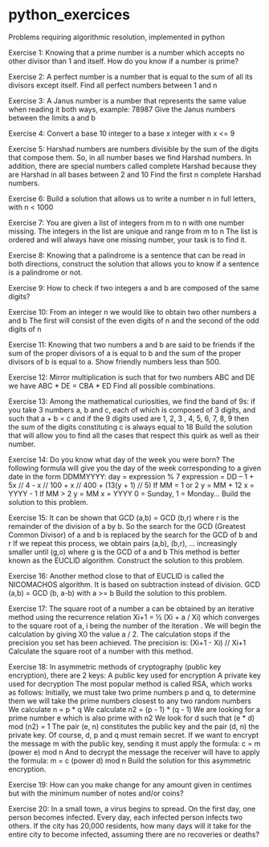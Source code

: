 # python_exercices
Problems requiring algorithmic resolution, implemented in python

Exercise 1:
Knowing that a prime number is a number which accepts no other divisor than 1 and itself.
How do you know if a number is prime?

Exercise 2:
A perfect number is a number that is equal to the sum of all its divisors except itself.
Find all perfect numbers between 1 and n

Exercise 3:
A Janus number is a number that represents the same value when reading it both ways, example: 78987
Give the Janus numbers between the limits a and b

Exercise 4:
Convert a base 10 integer to a base x integer with x <= 9

Exercise 5:
Harshad numbers are numbers divisible by the sum of the digits that compose them. So, in all number bases we find Harshad numbers.
In addition, there are special numbers called complete Harshad because they are Harshad in all bases between 2 and 10
Find the first n complete Harshad numbers.

Exercise 6:
Build a solution that allows us to write a number n in full letters, with n < 1000

Exercise 7:
You are given a list of integers from m to n with one number missing. The integers in the list are unique and range from m to n The list is ordered and will always have one missing number, your task is to find it.

Exercise 8:
Knowing that a palindrome is a sentence that can be read in both directions, construct the solution that allows you to know if a sentence is a palindrome or not.

Exercise 9:
How to check if two integers a and b are composed of the same digits?

Exercise 10:
From an integer n we would like to obtain two other numbers
a and b
The first will consist of the even digits of n and the second of the odd digits of n

Exercise 11:
Knowing that two numbers a and b are said to be friends if the sum of the proper divisors of a is equal to b and the sum of the proper divisors of b is equal to a.
Show friendly numbers less than 500.

Exercise 12:
Mirror multiplication is such that for two numbers ABC and DE we have ABC * DE = CBA * ED
Find all possible combinations.

Exercise 13:
Among the mathematical curiosities, we find the band of 9s: if you take 3 numbers a, b and c, each of which is composed of 3 digits, and such that a + b = c and if the 9 digits used are 1, 2, 3 , 4, 5, 6, 7, 8, 9 then the sum of the digits constituting c is always equal to 18
Build the solution that will allow you to find all the cases that respect this quirk as well as their number.

Exercise 14:
Do you know what day of the week you were born? The following formula will give you the day of the week corresponding to a given date in the form DDMMYYYY:
day = expression % 7
expression = DD – 1 + 5x // 4 - x // 100 + x // 400 + (13(y + 1) // 5)
If MM = 1 or 2
    y = MM + 12
    x = YYYY - 1
If MM > 2
    y = MM
    x = YYYY
0 = Sunday, 1 = Monday…
Build the solution to this problem.

Exercise 15:
It can be shown that GCD (a,b) = GCD (b,r) where r is the remainder of the division of a by b. So the search for the GCD (Greatest Common Divisor) of a and b is replaced by the search for the GCD of b and r
If we repeat this process, we obtain pairs (a,b), (b,r), ... increasingly smaller until (g,o) where g is the GCD of a and b
This method is better known as the EUCLID algorithm.
Construct the solution to this problem.

Exercise 16:
Another method close to that of EUCLID is called the NICOMACHOS algorithm.
It is based on subtraction instead of division.
GCD (a,b) = GCD (b, a-b) with a >= b
Build the solution to this problem.

Exercise 17:
The square root of a number a can be obtained by an iterative method using the recurrence relation Xi+1 = ½ (Xi + a / Xi) which converges to the square root of a, i being the number of the iteration .
We will begin the calculation by giving X0 the value a / 2. The calculation stops if the precision you set has been achieved.
The precision is: (Xi+1 - Xi) // Xi+1
Calculate the square root of a number with this method.

Exercise 18:
In asymmetric methods of cryptography (public key encryption), there are 2 keys:
A public key used for encryption
A private key used for decryption
The most popular method is called RSA, which works as follows:
Initially, we must take two prime numbers p and q, to ​​determine them we will take the prime numbers closest to any two random numbers
We calculate n = p * q
We calculate n2 = (p - 1) * (q - 1)
We are looking for a prime number e which is also prime with n2
We look for d such that (e * d) mod (n2) = 1
The pair (e, n) constitutes the public key and the pair (d, n) the private key. Of course, d, p and q must remain secret.
If we want to encrypt the message m with the public key, sending it must apply the formula:
c = m (power e) mod n
And to decrypt the message the receiver will have to apply the formula:
m = c (power d) mod n
Build the solution for this asymmetric encryption.

Exercise 19:
How can you make change for any amount given in centimes but with the minimum number of notes and/or coins?

Exercise 20:
In a small town, a virus begins to spread. On the first day, one person becomes infected. Every day, each infected person infects two others. If the city has 20,000 residents, how many days will it take for the entire city to become infected, assuming there are no recoveries or deaths?
